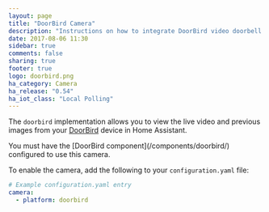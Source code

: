 ```yaml
---
layout: page
title: "DoorBird Camera"
description: "Instructions on how to integrate DoorBird video doorbell images into Home Assistant."
date: 2017-08-06 11:30
sidebar: true
comments: false
sharing: true
footer: true
logo: doorbird.png
ha_category: Camera
ha_release: "0.54"
ha_iot_class: "Local Polling"
---
```


The `doorbird` implementation allows you to view the live video and previous images from your [DoorBird](http://www.doorbird.com/) device in Home Assistant.

<p class='note'>
  You must have the [DoorBird component](/components/doorbird/) configured to use this camera.
</p>

To enable the camera, add the following to your `configuration.yaml` file:

```yaml
# Example configuration.yaml entry
camera:
  - platform: doorbird
```
